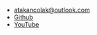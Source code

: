 - atakancolak@outlook.com
- [Github](https://github.com/AtakanColak)
- [YouTube](https://www.youtube.com/channel/UC7Z1cIYbw0hr-CfJ6_TlkfQ)